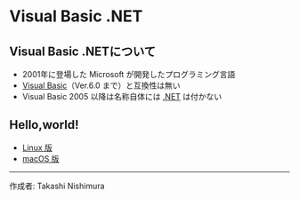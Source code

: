 # Visual Basic .NET

## Visual Basic .NETについて

* 2001年に登場した Microsoft が開発したプログラミング言語
* [Visual Basic](https://ja.wikipedia.org/wiki/Microsoft_Visual_Basic)（Ver.6.0 まで）と互換性は無い
* Visual Basic 2005 以降は名称自体には [.NET](https://ja.wikipedia.org/wiki/.NET_Framework) は付かない

## Hello,world!

* [Linux 版](https://github.com/TakashiNishimura/HelloWorld/blob/master/VisualBasic/VisualBasic_linux.md)
* [macOS 版](https://github.com/TakashiNishimura/HelloWorld/blob/master/VisualBasic/VisualBasic_mac.md)

***
作成者: Takashi Nishimura